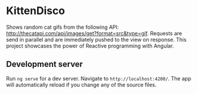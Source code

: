 # KittenDisco

Shows random cat gifs from the following API: http://thecatapi.com/api/images/get?format=src&type=gif.
Requests are send in parallel and are immediately pushed to the view on response.
This project showcases the power of Reactive programming with Angular.

## Development server

Run `ng serve` for a dev server. Navigate to `http://localhost:4200/`. The app will automatically reload if you change any of the source files.